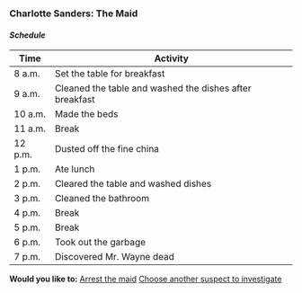 ### Charlotte Sanders: The Maid

#### _Schedule_
|Time   |Activity                   |
|-------|-------------------------|
|8 a.m. |Set the table for breakfast|
|9 a.m. |Cleaned the table and washed the dishes after breakfast|
|10 a.m.|Made the beds|
|11 a.m.|Break|
|12 p.m.|Dusted off the fine china|
|1 p.m. |Ate lunch|
|2 p.m. |Cleared the table and washed dishes|
|3 p.m. |Cleaned the bathroom|
|4 p.m. |Break|
|5 p.m. |Break|
|6 p.m. |Took out the garbage|
|7 p.m. |Discovered Mr. Wayne dead|

**Would you like to:**
[Arrest the maid](../suspect-arrests/arrest-the-maid.md)
[Choose another suspect to investigate](../intro.md)